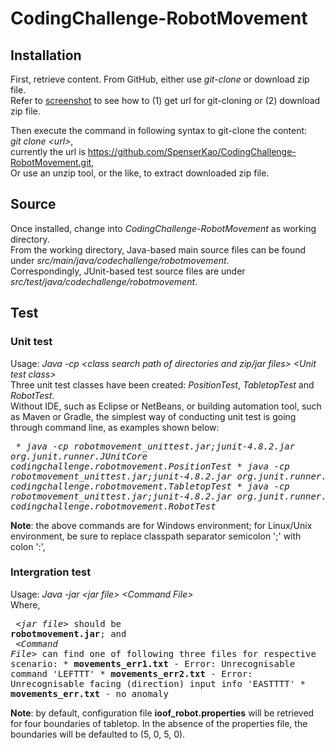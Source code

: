 # CodingChallenge-RobotMovement

## Installation
First, retrieve content. From GitHub, either use _git-clone_ or download zip file.<br/>
Refer to <a href="image/finding-url-or-zip-file.jpg">screenshot</a> to see how to (1) get url for git-cloning or (2) download zip file.

Then execute the command in following syntax to git-clone the content:<br/>
_git clone &lt;url&gt;_, <br/>
currently the url is https://github.com/SpenserKao/CodingChallenge-RobotMovement.git, <br/>
Or use an unzip tool, or the like, to extract downloaded zip file.
  
## Source
Once installed, change into _CodingChallenge-RobotMovement_ as working directory.<br/>
From the working directory, Java-based main source files can be found under _src/main/java/codechallenge/robotmovement_.<br/>
Correspondingly, JUnit-based test source files are under _src/test/java/codechallenge/robotmovement_.

## Test
### Unit test
   Usage: _Java -cp &lt;class search path of directories and zip/jar files&gt; &lt;Unit test class&gt;_<br/>
	Three unit test classes have been created: _PositionTest_, _TabletopTest_ and _RobotTest_.<br/>
	Without IDE, such as Eclipse or NetBeans, or building automation tool, such as Maven or Gradle, the simplest way of conducting unit test is going through command line, as examples shown below:
	<pre>
	   * _java -cp robotmovement_unittest.jar;junit-4.8.2.jar org.junit.runner.JUnitCore codingchallenge.robotmovement.PositionTest_
	   * _java -cp robotmovement_unittest.jar;junit-4.8.2.jar org.junit.runner.JUnitCore codingchallenge.robotmovement.TabletopTest_
	   * _java -cp robotmovement_unittest.jar;junit-4.8.2.jar org.junit.runner.JUnitCore codingchallenge.robotmovement.RobotTest_
	</pre>
  **Note**: the above commands are for Windows environment; for Linux/Unix environment, be sure to replace classpath separator semicolon ';' with colon ':', 

### Intergration test
   Usage: _Java -jar &lt;jar file&gt; &lt;Command File&gt;_<br/>
	 Where, 
	 <pre>
		_&lt;jar file&gt;_ should be __robotmovement.jar__; and <br/>
		_&lt;Command File&gt;_ can find one of following three files for respective scenario:
		   * __movements_err1.txt__ - Error: Unrecognisable command 'LEFTTT'
		   * __movements_err2.txt__ - Error: Unrecognisable facing (direction) input info 'EASTTTT'
		   * __movements_err.txt__ - no anomaly	
	</pre>
  **Note**: by default, configuration file __ioof_robot.properties__ will be retrieved for four boundaries of tabletop. In the absence of the properties file, the boundaries will be defaulted to (5, 0, 5, 0).

